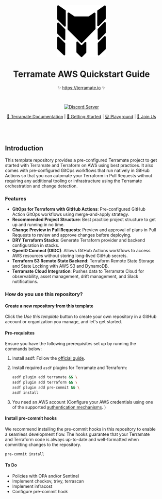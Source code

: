 <p align="center">
  <picture width="160px" align="center">
      <source media="(prefers-color-scheme: dark)" srcset="https://raw.githubusercontent.com/terramate-io/brand/5a799813d429116741243b9b06a9f034a3991bf3/darkmode/stamp.svg">
      <img alt="Terramate" src="https://raw.githubusercontent.com/terramate-io/brand/5a799813d429116741243b9b06a9f034a3991bf3/whitemode/stamp.svg" width="160px" align="center">
    </picture>
  <h1 align="center">Terramate AWS Quickstart Guide</h1>
  <p align="center">
    ✨ <a href="https://terramate.io/docs/cli">https://terramate.io</a> ✨
    <br/>
  </p>
</p>
<br/>

<p align="center">
  <a href="https://terramate.io/discord" rel="nofollow"><img src="https://img.shields.io/discord/1088753599951151154?label=Discord&logo=discord&logoColor=white" alt="Discord Server"></a>
</p>
<p align="center">
  <a href="https://terramate.io/docs">📖 Terramate Documentation</a> | <a href="https://terramate.io/docs/cli/getting-started">🚀 Getting Started</a> | <a href="https://play.terramate.io">💻 Playground</a> | <a href="https://jobs.ashbyhq.com/terramate" title="Terramate Job Board">🙌 Join Us</a>
</p>

<br>
<br>

## Introduction

This template repository provides a pre-configured Terramate project to get started with Terramate and Terraform on AWS
using best practices. It also comes with pre-configured GitOps workflows that run natively in GitHub Actions so that you
can automate your Terraform in Pull Requests without requiring any additional tooling or infrastructure using the
Terramate orchestration and change detection.

### Features

- **GitOps for Terraform with GitHub Actions**: Pre-configured GitHub Action GitOps workflows using merge-and-apply strategy.
- **Recommended Project Structure**: Best practice project structure to get up and running in no time.
- **Change Preview in Pull Requests**: Preview and approval of plans in Pull Requests to review and approve changes before deploying.
- **DRY Terraform Stacks**: Generate Terraform provider and backend configuration in stacks.
- **OpenID Connect (OIDC)**: Allows GitHub Actions workflows to access AWS resources without storing long-lived GitHub secrets.
- **Terraform S3 Remote State Backend**: Terraform Remote State Storage and State Locking with AWS S3 and DynamoDB.
- **Terramate Cloud Integration**: Pushes data to Terramate Cloud for observability, asset management, drift management, and Slack notifications.

### How do you use this repository?

#### Create a new repository from this template

Click the *Use this template* button to create your own repository in a GitHub
account or organization you manage, and let's get started.

#### Pre-requisites

Ensure you have the following prerequisites set up by running the commands below:

1. Install asdf: Follow the [official guide](https://asdf-vm.com/guide/getting-started.html).

2. Install required `asdf` plugins for Terramate and Terraform:
  
    ```bash
    asdf plugin add terramate && \
    asdf plugin add terraform && \
    asdf plugin add pre-commit && \
    asdf install
     ```

3. You need an AWS account (Configure your AWS credentials using one of the supported [authentication mechanisms](https://registry.terraform.io/providers/hashicorp/aws/latest/docs#authentication).
)

#### Install pre-commit hooks

We recommend installing the pre-commit hooks in this repository to enable a seamless development flow. The hooks guarantee
that your Terramate and Terraform code is always up-to-date and well-formatted when committing changes to the repository.

```sh
pre-commit install
```

#### To Do

- Policies with OPA and/or Sentinel
- Implement checkov, trivy, terrascan
- Implement infracost
- Configure pre-commit hook
